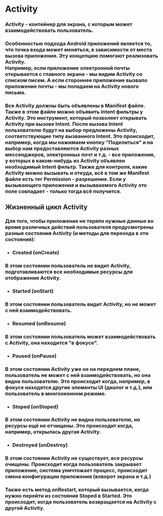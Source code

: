 # Activity
### Activity - контейнер для экрана, с которым может взаимодействовать пользователь.
### Особенностью подхода Android приложений является то, что точка входа может меняться, в зависимости от места вызова приложения. Эту концепцию помогают реализовать Activity.<br>Например, если приложение электронной почты открывается с главного экрана - мы видим Activity со списком писем. А если стороннее приложение вызвало приложение почты - мы попадаем на Activity нового письма.
### Все Activity должны быть объявлены в Manifest файле. Также в этом файле можно объявить Intent фильтры у Activity. Это инструмент, который позволяет открывать Activity при вызове Intent. После вызова Intent пользователю будут на выбор предложены Activity, соответствующие типу вызванного Intent. Это происходит, например, когда мы нажимаем кнопку "Поделиться" и на выбор нам предоставляются Activity разных мессенджеров, электронных почт и т.д. - все приложения, у которых в каком-нибудь из Activity объявлен необходимый Intent фильтр. Также для контроля, какие Activity можно вызывать и откуда, всё в том же Manifest  файле есть тег Permission - разрешение. Если у вызывающего приложения и вызывваемого Activity это поле совпадает - только тогда всё получится.
## Жизненный цикл Activity
### Для того, чтобы приложение не теряло нужные данные во время различных действий пользователя предусмотрены разные состояния Activity (и методы для перехода в эти состояния):
- ### Created (onCreate)
### В этом состоянии пользователь не видит Activity, подготавливаются все необходимые ресурсы для отображения Activity.
- ### Started (onStart)
### В этом состоянии пользователь видит Activity, но не может с ней взаимодействовать.
- ### Resumed (onResume)
### В этом состоянии пользователь может взаимодействовать с Activity, она находится "в фокусе".
- ### Paused (onPause)
### В этом состоянии Activity уже не на переднем плане, пользователь не может с ней взаимодействовать, но она видна пользователю. Это происходит когда, например, в фокусе находятся другие элементы UI (диалог и т.д.), или пользователь в многооконном режиме.
- ### Stoped (onStoped)
### В этом состоянии Activity не видна пользователю, но ресурсы ещё не отчищены. Это происходит когда, например, открылась другая Activity.
- ### Destroyed (onDestroy)
### В этом состоянии Activity не существует, все ресурсы очищены. Происходит когда пользователь закрывает приложение, система уничтожает процесс, происходит смена конфигурации приложения (воворот экрана и т.д.)
### Также есть метод onRestart, который вызывается, когда нужно перейти из состояния Stoped в Started. Это происходит, когда пользователь возвращается на Activity с другой Activity.